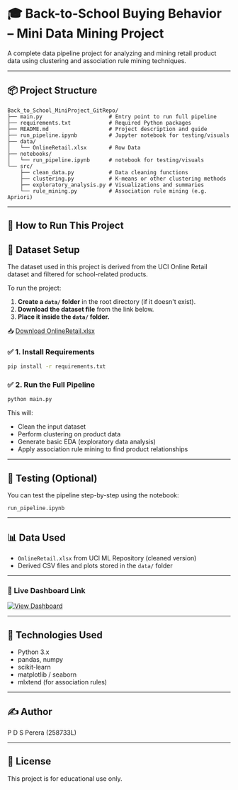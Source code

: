 
# 🎓 Back-to-School Buying Behavior – Mini Data Mining Project

A complete data pipeline project for analyzing and mining retail product data using clustering and association rule mining techniques.

---

## 📦 Project Structure

```
Back_to_School_MiniProject_GitRepo/
├── main.py                     # Entry point to run full pipeline
├── requirements.txt            # Required Python packages
├── README.md                   # Project description and guide
├── run_pipeline.ipynb          # Jupyter notebook for testing/visuals
├── data/
│   └── OnlineRetail.xlsx       # Row Data
├── notebooks/
│   └── run_pipeline.ipynb      # notebook for testing/visuals
└── src/
    ├── clean_data.py           # Data cleaning functions
    ├── clustering.py           # K-means or other clustering methods
    ├── exploratory_analysis.py # Visualizations and summaries
    └── rule_mining.py          # Association rule mining (e.g. Apriori)
```

---

## 🚀 How to Run This Project

## 📂 Dataset Setup

The dataset used in this project is derived from the UCI Online Retail dataset and filtered for school-related products.

To run the project:

1. **Create a `data/` folder** in the root directory (if it doesn't exist).
2. **Download the dataset file** from the link below.
3. **Place it inside the `data/` folder.**

📥 [Download OnlineRetail.xlsx](https://drive.google.com/uc?export=download&id=1kMjkYglN64xDCjsPw1lZ0fZBYDQ9bVHx)



### ✅ 1. Install Requirements
```bash
pip install -r requirements.txt
```

### ✅ 2. Run the Full Pipeline
```bash
python main.py
```

This will:
- Clean the input dataset
- Perform clustering on product data
- Generate basic EDA (exploratory data analysis)
- Apply association rule mining to find product relationships

---

## 🧪 Testing (Optional)

You can test the pipeline step-by-step using the notebook:
```
run_pipeline.ipynb
```

---

## 📊 Data Used
- `OnlineRetail.xlsx` from UCI ML Repository (cleaned version)
- Derived CSV files and plots stored in the `data/` folder

---

### 🔗 Live Dashboard Link

[![View Dashboard](https://img.shields.io/badge/Click_to_View-Looker_Studio-blue?style=for-the-badge&logo=google)](https://lookerstudio.google.com/reporting/f32c7d09-f2cf-45f3-8bd4-fd0fce87b74e)

---


## 🔧 Technologies Used
- Python 3.x
- pandas, numpy
- scikit-learn
- matplotlib / seaborn
- mlxtend (for association rules)

---

## ✍️ Author
P D S Perera (258733L)

---

## 📌 License
This project is for educational use only.
